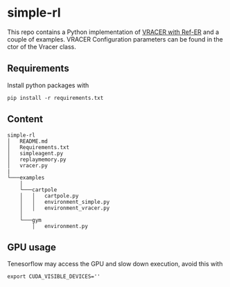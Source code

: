 # simple-rl
This repo contains a Python implementation of [VRACER with Ref-ER](https://www.cse-lab.ethz.ch/wp-content/papercite-data/pdf/novati2019a.pdf) and a couple of examples.
VRACER Configuration parameters can be found in the ctor of the Vracer class.


## Requirements
Install python packages with
```
pip install -r requirements.txt
```

## Content 
```
simple-rl
│   README.md
│   Requirements.txt
│   simpleagent.py
│   replaymemory.py
│   vracer.py
|
└───examples
    │
    └───cartpole
    │   │   cartpole.py
    │   │   environment_simple.py
    │   │   environment_vracer.py
    │
    └───gym
        │   environment.py

```

## GPU usage
Tenesorflow may access the GPU and slow down execution, avoid this with
```
export CUDA_VISIBLE_DEVICES=''
```
